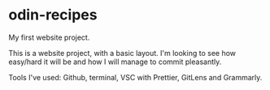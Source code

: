 # odin-recipes

My first website project.

This is a website project, with a basic layout. I'm looking to see how
easy/hard it will be and how I will manage to commit pleasantly.

Tools I've used: Github, terminal, VSC with Prettier, GitLens and Grammarly.
